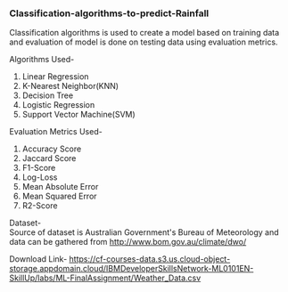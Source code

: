 ### Classification-algorithms-to-predict-Rainfall
Classification algorithms is used to create a model based on training data and evaluation of model is done on testing data using evaluation metrics.

Algorithms Used-
1. Linear Regression
2. K-Nearest Neighbor(KNN)
3. Decision Tree
4. Logistic Regression
5. Support Vector Machine(SVM)

Evaluation Metrics Used-
1. Accuracy Score
2. Jaccard Score
3. F1-Score
4. Log-Loss
5. Mean Absolute Error
6. Mean Squared Error
7. R2-Score

Dataset-  
Source of dataset is Australian Government's Bureau of Meteorology and data can be gathered from http://www.bom.gov.au/climate/dwo/  

Download Link- https://cf-courses-data.s3.us.cloud-object-storage.appdomain.cloud/IBMDeveloperSkillsNetwork-ML0101EN-SkillUp/labs/ML-FinalAssignment/Weather_Data.csv
